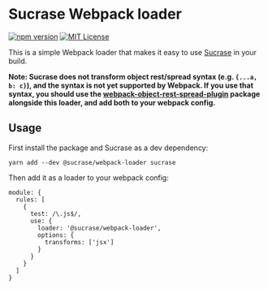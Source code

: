 # Sucrase Webpack loader

[![npm version](https://badge.fury.io/js/@sucrase%2Fwebpack-loader.svg)](https://www.npmjs.com/package/@sucrase/webpack-loader)
[![MIT License](https://img.shields.io/npm/l/express.svg?maxAge=2592000)](LICENSE)

This is a simple Webpack loader that makes it easy to use
[Sucrase](https://github.com/alangpierce/sucrase) in your build.

**Note: Sucrase does not transform object rest/spread syntax (e.g.
`{...a, b: c}`), and the syntax is not yet supported by Webpack. If you use that
syntax, you should use the
[webpack-object-rest-spread-plugin](https://github.com/alangpierce/sucrase/tree/master/integrations/webpack-object-rest-spread-plugin)
package alongside this loader, and add both to your webpack config.**

## Usage

First install the package and Sucrase as a dev dependency:
```
yarn add --dev @sucrase/webpack-loader sucrase
```

Then add it as a loader to your webpack config:
```
module: {
  rules: [
    {
      test: /\.js$/,
      use: {
        loader: '@sucrase/webpack-loader',
        options: {
          transforms: ['jsx']
        }
      }
    }
  ]
}
```
